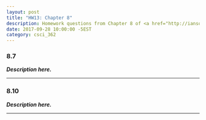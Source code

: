 ```yaml
---
layout: post
title: "HW13: Chapter 8"
description: Homework questions from Chapter 8 of <a href="http://iansommerville.com/software-engineering-book/" target="_blank"><em>Software Engineering 10th Edition</em></a> by Ian Sommerville
date: 2017-09-28 10:00:00 -5EST
category: csci_362
---
```


### 8.7
_**Description here.**_

---

### 8.10
_**Description here.**_

---
